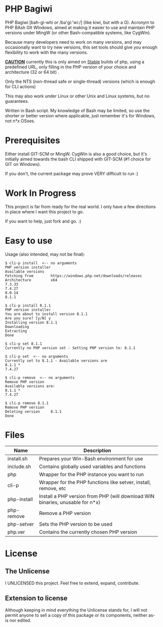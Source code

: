 # PHP Bagiwi

PHP Bagiwi [bah-gi-whi _or_ /bə'gi:'wi:/] (like kiwi, but with a G). Acronym to PHP BAsh GIt WIndows, aimed at making it
easier to use and maintain PHP versions under MingW (or other Bash-compatible systems, like CygWin).

Because many developers need to work on many versions, and may occasionally want to try new versions, this set tools
should give you enough flexibility to work with the many versions.

<u>**CAUTION**</u> currently this is only aimed on <u>Stable</u> builds of php, using a predefined URL, only filling in
the PHP version of your choice and architecture (32 or 64 bit) .

Only the NTS (non-thread safe or single-thread) versions (which is enough for CLI actions)

This may also work under Linux or other Unix and Linux systems, but no guarantees.

Written in Bash script. My knowledge of Bash may be limited, so use the shorter or better version where
applicable, just remember it's for Windows, not n*x OSses.

# Prerequisites

Either install GIT-SCM or MingW. CygWin is also a good choice, but it's initially aimed towards the bash CLI shipped
with GIT-SCM (#1 choice for GIT on Windows).

If you don't, the current package may prove VERY difficult to run :)

# Work In Progress

This project is far from ready for the real world. I only have a few directions in place where I want this project to
go.

If you want to help, just fork and go. :)

# Easy to use
Usage (also intended, may not be final):
```
$ cli-p install  <-- no arguments
PHP version installer
Available versions
Fetching from        https://windows.php.net/downloads/releases
Architecture         x64
7.3.33
7.4.27
8.0.14
8.1.1
```
```
$ cli-p install 8.1.1
PHP version installer
You are about to install version 8.1.1
Are you sure? [y/N] y
Installing version 8.1.1
Downloading
Extracting
Done
```
```
$ cli-p set 8.1.1
Currently no PHP version set - Setting PHP version to: 8.1.1
```
```
$ cli-p set  <-- no arguments
Currently set to 8.1.1 - Available versions are
8.1.1 *
7.4.27 
```
```
$ cli-p remove  <-- no arguments
Remove PHP version
Available versions are:
8.1.1 *
7.4.27 
```
```
$ cli-p remove 8.1.1
Remove PHP version
Deleting version     8.1.1
Done
```

# Files

| Name        | Description                                                                   |
|-------------|-------------------------------------------------------------------------------|
| install.sh  | Prepares your Win-Bash environment for use                                    |
| include.sh  | Contains globally used variables and functions                                |
| php         | Wrapper for the PHP instance you want to run                                  |
| cli-p       | Wrapper for the PHP functions like setver, install, remove, etc               |
| php-install | Install a PHP version from PHP (will download WIN binaries, unusable for n*x) |
| php-remove  | Remove a PHP version                                                          |
| php-setver  | Sets the PHP version to be used                                               |
| php.ver     | Contains the currently chosen PHP version                                     |

# License

## The Unlicense

I UNLICENSED this project. Feel free to extend, expand, contribute.

## Extension to license

Although keeping in mind everything the Unlicense stands for, I will not permit anyone to sell a copy of this package or
its components, neither as-is nor edited.

